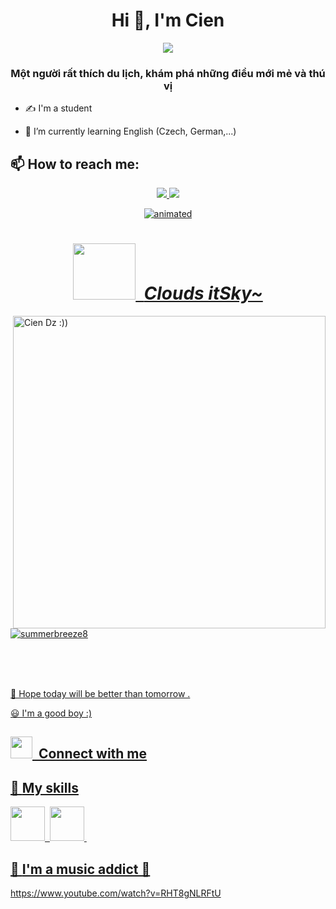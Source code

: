 <h1 align="center">Hi 👋, I'm Cien </h1>
<p align="center"><img src="https://img.icons8.com/color/48/000000/vietnam-circular.png"/></p>
<h3 align="center"> Một người rất thích du lịch, khám phá những điều mới mẻ và thú vị</h3>

- ✍ I'm a student 

- 🌱 I’m currently learning English (Czech, German,...)


## 📫 How to reach me:

<p align="center">
  <a href="https://www.facebook.com/Rabb017/" alt="Facebook">
    <img src="https://img.icons8.com/fluent/48/000000/facebook-new.png" target="_blank" />
  </a> 
  <a href="/https://github.com/SummerBreeze8" alt="Github">
    <img src="https://img.icons8.com/fluent/48/000000/github.png"/>
</p>

<p align="center">

<img src="https://readme-typing-svg.herokuapp.com?size=30&duration=1500&lines=Hello+world!;Ch%C3%A0o+th%E1%BA%BF+gi%E1%BB%9Bi!;%E3%81%93%E3%82%93%E3%81%AB%E3%81%A1%E3%81%AF%E4%B8%96%E7%95%8C!!;Bonjour+le+monde!;%EC%95%88%EB%85%95%ED%95%98%EC%84%B8%EC%9A%94+%EC%84%B8%EA%B3%84!;I'm+Cien;You+can+call+me+CienDzai" alt="animated" />
 </p>

## <h1 align="center"> <img src="https://i.pinimg.com/originals/1d/da/d7/1ddad7f4364ef2f87efc82d7f876d18c.gif" height="90" width="100"> &nbsp;***Clouds itSky~***



<img align="right" alt="Cien Dz :))" width="500" src="https://c.tenor.com/Fyhu5etD_84AAAAC/anime-sky.gif">
<p align="left"> <img src="https://komarev.com/ghpvc/?username=summerbreeze8&label=Profile%20views&color=0e75b6&style=flat" alt="summerbreeze8" /> </p>
<br> <br> <br>
 

 🚀 Hope today will be better than tomorrow .
 
 😃 I'm a good boy :)


 
 ## <img src="https://camo.githubusercontent.com/ffbf71edb9eb65671926a8cc42a5a740bf5b799a9b93699a3a0de76e1793a80b/68747470733a2f2f6d656469612e67697068792e636f6d2f6d656469612f54456e586b637348725034596564436868412f67697068792e676966" width="35px">&nbsp; Connect with me
 

 
## 🔮 **My skills**
<img src="https://camo.githubusercontent.com/4d67389739aa53e876a878719fa61eeebea468ae0be6af71903fa8c4c9b72018/68747470733a2f2f692e67697068792e636f6d2f6d656469612f49647941514a564e326b56504e55726f6a4d2f3230302e77656270" width="55px" height="55px" >&nbsp;
<img src="https://camo.githubusercontent.com/0cad3f969b0946abd0e5f16e9ed1ff78a2495a40c2bb5c6414aefd4be76505aa/68747470733a2f2f692e67697068792e636f6d2f6d656469612f4b7a4a6b7a6a676766474e355079366e6b542f3230302e77656270" width="55px" height="55px" >&nbsp;
## 🎻 **I'm a music addict 🦫**

https://www.youtube.com/watch?v=RHT8gNLRFtU
